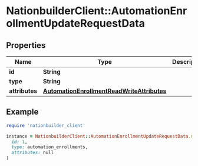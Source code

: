 # NationbuilderClient::AutomationEnrollmentUpdateRequestData

## Properties

| Name | Type | Description | Notes |
| ---- | ---- | ----------- | ----- |
| **id** | **String** |  |  |
| **type** | **String** |  |  |
| **attributes** | [**AutomationEnrollmentReadWriteAttributes**](AutomationEnrollmentReadWriteAttributes.md) |  | [optional] |

## Example

```ruby
require 'nationbuilder_client'

instance = NationbuilderClient::AutomationEnrollmentUpdateRequestData.new(
  id: 1,
  type: automation_enrollments,
  attributes: null
)
```

